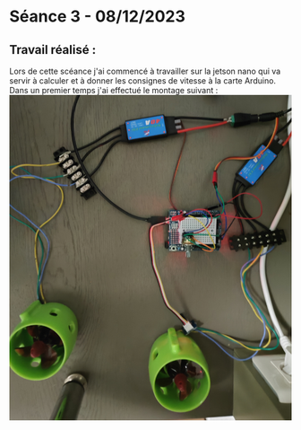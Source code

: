 # **Séance 3 - 08/12/2023**
## Travail réalisé :
Lors de cette scéance j'ai commencé à travailler sur la jetson nano qui va servir à calculer et à donner les consignes de vitesse à la carte Arduino.
Dans un premier temps j'ai effectué le montage suivant :
<img src="Images/montageS3.jpg" width="1000">
